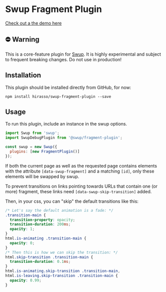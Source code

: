 # Swup Fragment Plugin

[Check out a the demo here](https://test.rassohilber.com/swup-fragment-plugin/test/)

## ⛔️ Warning
This is a core-feature plugin for [Swup](https://github.com/swup/swup). It is highly experimental and subject to frequent breaking changes. Do not use in production!

## Installation
This plugin should be installed directly from GitHub, for now:

```shell
npm install hirasso/swup-fragment-plugin --save
```

## Usage
To run this plugin, include an instance in the swup options.

```javascript
import Swup from 'swup';
import SwupDebugPlugin from '@swup/fragment-plugin';

const swup = new Swup({
  plugins: [new FragmentPlugin()]
});
```

If both the current page as well as the requested page contains elements with the attribute `[data-swup-fragment]` and a matching `[id]`, only these elements will be swapped by swup. 

To prevent transitions on links pointing towards URLs that contain one (or more) fragment, these links need `[data-swup-skip-transition]` added.

Then, in your css, you can "skip" the default transitions like this:

```css
/* Let's say the default animation is a fade: */
.transition-main {
  transition-property: opacity;
  transition-duration: 200ms;
  opacity: 1;
}
html.is-animating .transition-main {
  opacity: 0;
}
/* Then this is how we can skip the transition: */
html.skip-transition .transition-main {
  transition-duration: 0.1ms;
}
html.is-animating.skip-transition .transition-main,
html.is-leaving.skip-transition .transition-main {
  opacity: 0.99;
}
```